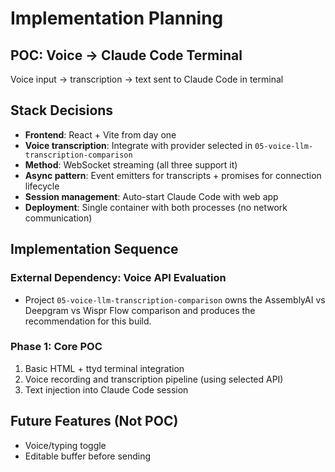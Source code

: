# Implementation Planning

## POC: Voice → Claude Code Terminal

Voice input → transcription → text sent to Claude Code in terminal

## Stack Decisions  
- **Frontend**: React + Vite from day one
- **Voice transcription**: Integrate with provider selected in `05-voice-llm-transcription-comparison`
- **Method**: WebSocket streaming (all three support it)
- **Async pattern**: Event emitters for transcripts + promises for connection lifecycle
- **Session management**: Auto-start Claude Code with web app  
- **Deployment**: Single container with both processes (no network communication)

## Implementation Sequence

### External Dependency: Voice API Evaluation
- Project `05-voice-llm-transcription-comparison` owns the AssemblyAI vs Deepgram vs Wispr Flow comparison and produces the recommendation for this build.

### Phase 1: Core POC
1. Basic HTML + ttyd terminal integration
2. Voice recording and transcription pipeline (using selected API)
3. Text injection into Claude Code session

## Future Features (Not POC)
- Voice/typing toggle
- Editable buffer before sending
